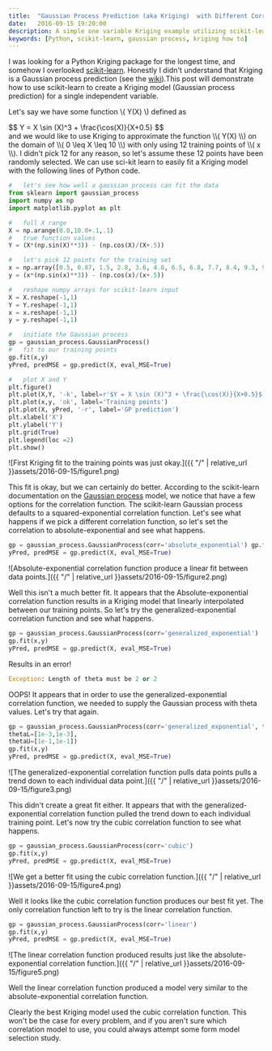 ```yaml
---
title:  "Gaussian Process Prediction (aka Kriging)  with Different Correlation Functions"
date:   2016-09-15 19:20:00
description: A simple one variable Kriging example utilizing scikit-learn to model a known function
keywords: [Python, scikit-learn, gaussian process, kriging how to]
---
```

I was looking for a Python Kriging package for the longest time, and somehow I overlooked [scikit-learn](http://scikit-learn.org/). Honestly I didn't understand that Kriging is a Gaussian process prediction (see the [wiki](https://en.wikipedia.org/wiki/Gaussian_process#Gaussian_process_prediction.2C_or_kriging)).This post will demonstrate how to use scikit-learn to create a Kriging model (Gaussian process prediction) for a single independent variable.

Let's say we have some function <span>\\( Y(X) \\)</span> defined as
<div>
$$
Y = X \sin (X)^3 + \frac{\cos(X)}{X+0.5}
$$
</div>
and we would like to use Kriging to approximate the function <span>\\( Y(X) \\)</span> on the domain of <span>\\( 0 \leq X \leq 10 \\)</span> with only using 12 training points of <span>\\( x \\)</span>. I didn't pick 12 for any reason, so let's assume these 12 points have been randomly selected. We can use sci-kit learn to easily fit a Kriging model with the following lines of Python code.

```python
#   let's see how well a gaussian process can fit the data
from sklearn import gaussian_process
import numpy as np
import matplotlib.pyplot as plt

#   full X range
X = np.arange(0.0,10.0+.1,.1)
#   true function values
Y = (X*(np.sin(X)**3)) - (np.cos(X)/(X+.5))

#   let's pick 12 points for the training set
x = np.array([0.5, 0.87, 1.5, 2.8, 3.6, 4.8, 6.5, 6.8, 7.7, 8.4, 9.3, 9.7])
y = (x*(np.sin(x)**3)) - (np.cos(x)/(x+.5))

#   reshape numpy arrays for scikit-learn input
X = X.reshape(-1,1)
Y = Y.reshape(-1,1)
x = x.reshape(-1,1)
y = y.reshape(-1,1)

#   initiate the Gaussian process
gp = gaussian_process.GaussianProcess()
#   fit to our training points
gp.fit(x,y)
yPred, predMSE = gp.predict(X, eval_MSE=True)

#   plot X and Y
plt.figure()
plt.plot(X,Y, '-k', label=r'$Y = X \sin (X)^3 + \frac{\cos(X)}{X+0.5}$')
plt.plot(x,y, 'ok', label='Training points')
plt.plot(X, yPred, '-r', label='GP prediction')
plt.xlabel('X')
plt.ylabel('Y')
plt.grid(True)
plt.legend(loc =2)
plt.show()
```

![First Kriging fit to the training points was just okay.]({{ "/" | relative_url  }}assets/2016-09-15/figure1.png)

This fit is okay, but we can certainly do better. According to the scikit-learn documentation on the [Gaussian process](http://scikit-learn.org/stable/modules/generated/sklearn.gaussian_process.GaussianProcess.html#sklearn.gaussian_process.GaussianProcess) model, we notice that have a few options for the correlation function. The scikit-learn Gaussian process defaults to a squared-exponential correlation function. Let's see what happens if we pick a different correlation function, so let's set the correlation to absolute-exponential and see what happens.

```python
gp = gaussian_process.GaussianProcess(corr='absolute_exponential') gp.fit(x,y)
yPred, predMSE = gp.predict(X, eval_MSE=True)
```

![Absolute-exponential correlation function produce a linear fit between data points.]({{ "/" | relative_url  }}assets/2016-09-15/figure2.png)

Well this isn't a much better fit. It appears that the Absolute-exponential correlation function results in a Kriging model that linearly interpolated between our training points. So let's try the generalized-exponential correlation function and see what happens.

```python
gp = gaussian_process.GaussianProcess(corr='generalized_exponential')
gp.fit(x,y)
yPred, predMSE = gp.predict(X, eval_MSE=True)
```

Results in an error!

```python
Exception: Length of theta must be 2 or 2
```

OOPS! It appears that in order to use the generalized-exponential correlation function, we needed to supply the Gaussian process with theta values. Let's try that again.

```python
gp = gaussian_process.GaussianProcess(corr='generalized_exponential', theta0=[1e-2,1e-2],
thetaL=[1e-3,1e-3],
thetaU=[1e-1,1e-1])
gp.fit(x,y)
yPred, predMSE = gp.predict(X, eval_MSE=True)
```

![The generalized-exponential correlation function pulls data points pulls a trend down to each individual data point.]({{ "/" | relative_url  }}assets/2016-09-15/figure3.png)

This didn't create a great fit either. It appears that with the generalized-exponential correlation function pulled the trend down to each individual training point. Let's now try the cubic correlation function to see what happens.

```python
gp = gaussian_process.GaussianProcess(corr='cubic')
gp.fit(x,y)
yPred, predMSE = gp.predict(X, eval_MSE=True)
```

![We get a better fit using the cubic correlation function.]({{ "/" | relative_url  }}assets/2016-09-15/figure4.png)

Well it looks like the cubic correlation function produces our best fit yet. The only correlation function left to try is the linear correlation function.

```python
gp = gaussian_process.GaussianProcess(corr='linear')
gp.fit(x,y)
yPred, predMSE = gp.predict(X, eval_MSE=True)
```

![The linear correlation function produced results just like the absolute-exponential correlation function.]({{ "/" | relative_url  }}assets/2016-09-15/figure5.png)

Well the linear correlation function produced a model very similar to the absolute-exponential correlation function.

Clearly the best Kriging model used the cubic correlation function. This won't be the case for every problem, and if you aren't sure which correlation model to use, you could always attempt some form model selection study.

